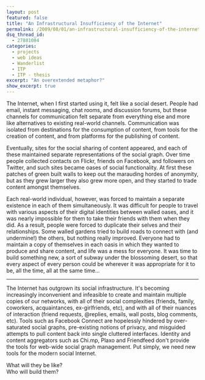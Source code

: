 ```yaml
---
layout: post
featured: false
title: "An Infrastructural Insufficiency of the Internet"
permalink: /2009/08/01/an-infrastructural-insufficiency-of-the-internet/
dsq_thread_id:
  - 27881084
categories:
  - projects
  - web ideas
  - Wanderlist
  - ITP
  - ITP - thesis
excerpt: "An overextended metaphor?"
show_excerpt: true
---
```

The Internet, when I first started using it, felt like a social desert. People had email, instant messaging, chat rooms, and discussion forums, but these channels for communication felt separate from everything else and more like alternatives to existing real-world channels. Communication was isolated from destinations for the consumption of content, from tools for the creation of content, and from platforms for the publishing of content.

Eventually, sites for the social sharing of content appeared, and each of these maintained separate representations of the social graph. Over time people collected contacts on Flickr, friends on Facebook, and followers on Twitter, and such sites became oases of social functionality. At first these patches of green built walls to keep out the marauding hordes of anonymity, but as they grew larger they also grew more open, and they started to trade content amongst themselves.

Each real-world individual, however, was forced to maintain a separate existence in each of them simultaneously. It was difficult for people to travel with various aspects of their digital identities between walled oases, and it was nearly impossible for them to take their friends with them when they did. As a result, people were forced to duplicate their selves and their relationships. Some walled gardens tried to build roads to connect with (and undermine!) the others, but nothing really improved. Everyone had to maintain a copy of themselves in each oasis in which they wanted to produce and share content, and life was a mess for everyone. It was time to build something new, a sort of subway under the blossoming desert, so that every aspect of every person could be wherever it was appropriate for it to be, all the time, all at the same time...

- - -

The Internet has outgrown its social infrastructure. It's becoming increasingly inconvenient and infeasible to create and maintain multiple copies of our networks, with all of their social complexities (friends, family, coworkers, acquaintances, ex-girlfriends, etc), and with all of their nuances of interaction (friend requests, @replies, emails, wall posts, blog comments, etc). Tools such as Facebook Connect are hopelessly hindered by over-saturated social graphs, pre-existing notions of privacy, and misguided attempts to pull content back into single cluttered interfaces. Identity and content aggregators such as Chi.mp, Plaxo and Friendfeed don't provide the tools for web-wide social graph management. Put simply, we need new tools for the modern social Internet.

What will they be like?  
Who will build them?
